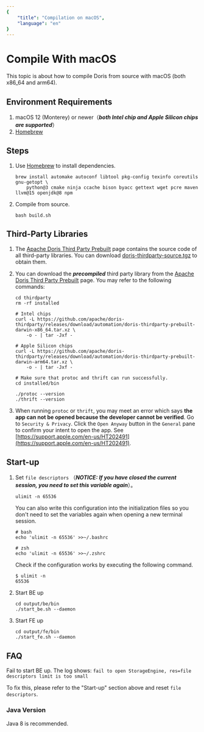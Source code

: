 ```yaml
---
{
    "title": "Compilation on macOS",
    "language": "en"
}
---
```


<!--
Licensed to the Apache Software Foundation (ASF) under one
or more contributor license agreements.  See the NOTICE file
distributed with this work for additional information
regarding copyright ownership.  The ASF licenses this file
to you under the Apache License, Version 2.0 (the
"License"); you may not use this file except in compliance
with the License.  You may obtain a copy of the License at

  http://www.apache.org/licenses/LICENSE-2.0

Unless required by applicable law or agreed to in writing,
software distributed under the License is distributed on an
"AS IS" BASIS, WITHOUT WARRANTIES OR CONDITIONS OF ANY
KIND, either express or implied.  See the License for the
specific language governing permissions and limitations
under the License.
-->

# Compile With macOS

This topic is about how to compile Doris from source with macOS (both x86_64 and arm64).

## Environment Requirements

1. macOS 12 (Monterey) or newer（_**both Intel chip and Apple Silicon chips are supported**_）
2. [Homebrew](https://brew.sh/)

## Steps

1. Use [Homebrew](https://brew.sh/) to install dependencies.
    ```shell
    brew install automake autoconf libtool pkg-config texinfo coreutils gnu-getopt \
        python@3 cmake ninja ccache bison byacc gettext wget pcre maven llvm@15 openjdk@8 npm
    ```

2. Compile from source.
    ```shell
    bash build.sh
    ```

## Third-Party Libraries

1. The [Apache Doris Third Party Prebuilt](https://github.com/apache/doris-thirdparty/releases/tag/automation) page contains the source code of all third-party libraries. You can download [doris-thirdparty-source.tgz](https://github.com/apache/doris-thirdparty/releases/download/automation/doris-thirdparty-source.tgz) to obtain them.

2. You can download the _**precompiled**_ third party library from the [Apache Doris Third Party Prebuilt](https://github.com/apache/doris-thirdparty/releases/tag/automation) page. You may refer to the following commands:
    ```shell
    cd thirdparty
    rm -rf installed

    # Intel chips
    curl -L https://github.com/apache/doris-thirdparty/releases/download/automation/doris-thirdparty-prebuilt-darwin-x86_64.tar.xz \
        -o - | tar -Jxf -

    # Apple Silicon chips
    curl -L https://github.com/apache/doris-thirdparty/releases/download/automation/doris-thirdparty-prebuilt-darwin-arm64.tar.xz \
        -o - | tar -Jxf -

    # Make sure that protoc and thrift can run successfully.
    cd installed/bin

    ./protoc --version
    ./thrift --version
    ```
3. When running `protoc` or `thrift`, you may meet an error which says **the app can not be opened because the developer cannot be verified**. Go to `Security & Privacy`. Click the `Open Anyway` button in the `General` pane to confirm your intent to open the app. See [https://support.apple.com/en-us/HT202491](https://support.apple.com/en-us/HT202491).

## Start-up

1. Set `file descriptors` （_**NOTICE: If you have closed the current session, you need to set this variable again**_）。
    ```shell
    ulimit -n 65536
    ```
    You can also write this configuration into the initialization files so you don't need to set the variables again when opening a new terminal session.
    ```shell
    # bash
    echo 'ulimit -n 65536' >>~/.bashrc
    
    # zsh
    echo 'ulimit -n 65536' >>~/.zshrc
    ```
    Check if the configuration works by executing the following command.
    ```shell
    $ ulimit -n
    65536
    ```

2. Start BE up
    ```shell
    cd output/be/bin
    ./start_be.sh --daemon
    ```

3. Start FE up
    ```shell
    cd output/fe/bin
    ./start_fe.sh --daemon
    ```

## FAQ

Fail to start BE up. The log shows: `fail to open StorageEngine, res=file descriptors limit is too small`

To fix this, please refer to the "Start-up" section above and reset  `file descriptors`.

### Java Version
Java 8 is recommended.
